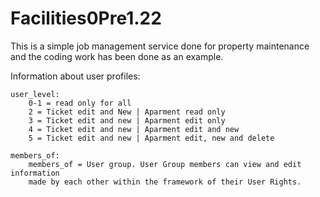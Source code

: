 # Facilities0Pre1.22

This is a simple job management service done for property maintenance 
and the coding work has been done as an example.

Information about user profiles:

    user_level:
        0-1 = read only for all
        2 = Ticket edit and New | Aparment read only
        3 = Ticket edit and new | Aparment edit only
        4 = Ticket edit and new | Aparment edit and new
        5 = Ticket edit and new | Aparment edit, new and delete

    members_of:
        members_of = User group. User Group members can view and edit information 
        made by each other within the framework of their User Rights.
